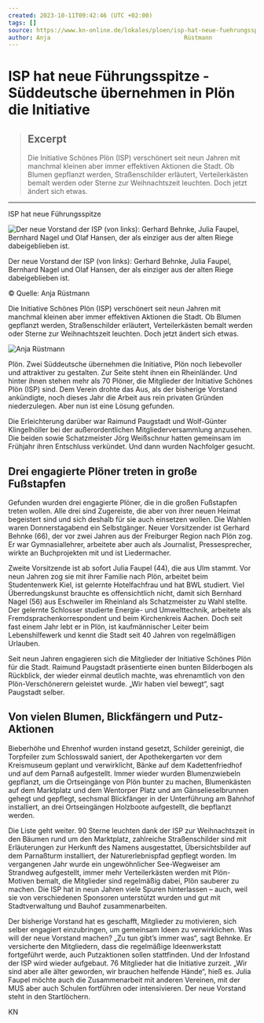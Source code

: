 ```yaml
---
created: 2023-10-11T09:42:46 (UTC +02:00)
tags: []
source: https://www.kn-online.de/lokales/ploen/isp-hat-neue-fuehrungsspitze-sueddeutsche-uebernehmen-in-ploen-die-initiative-WWNYTRIAFEFORWSFNDVJ55PDOY.html
author: Anja                                      Rüstmann
---
```


# ISP hat neue Führungsspitze - Süddeutsche übernehmen in Plön die Initiative

> ## Excerpt
> Die Initiative Schönes Plön (ISP) verschönert seit neun Jahren mit manchmal kleinen aber immer effektiven Aktionen die Stadt. Ob Blumen gepflanzt werden, Straßenschilder erläutert, Verteilerkästen bemalt werden oder Sterne zur Weihnachtszeit leuchten. Doch jetzt ändert sich etwas.

---
ISP hat neue Führungsspitze

![Der neue Vorstand der ISP (von links): Gerhard Behnke, Julia Faupel, Bernhard Nagel und Olaf Hansen, der als einziger aus der alten Riege dabeigeblieben ist.](https://www.kn-online.de/resizer/OvOMdb8EXJ1cv7XPBW-N4CVyx84=/428x241/filters:quality(70):format(webp)/cloudfront-eu-central-1.images.arcpublishing.com/madsack/ABMAFYRQOAFBCV3PWC4BXRSBSY.jpg)



Der neue Vorstand der ISP (von links): Gerhard Behnke, Julia Faupel, Bernhard Nagel und Olaf Hansen, der als einziger aus der alten Riege dabeigeblieben ist.

© Quelle: Anja Rüstmann

Die Initiative Schönes Plön (ISP) verschönert seit neun Jahren mit manchmal kleinen aber immer effektiven Aktionen die Stadt. Ob Blumen gepflanzt werden, Straßenschilder erläutert, Verteilerkästen bemalt werden oder Sterne zur Weihnachtszeit leuchten. Doch jetzt ändert sich etwas.

![Anja                                      Rüstmann ](https://www.kn-online.de/resizer/8CxgapKfyM9wE5DefWtx8ysL9YI=/56x56/filters:quality(70):format(webp)/s3.amazonaws.com/arc-authors/madsack/6cdf6f7d-c43e-4efe-8f04-579f555f272c.png)



Plön. Zwei Süddeutsche übernehmen die Initiative, Plön noch liebevoller und attraktiver zu gestalten. Zur Seite steht ihnen ein Rheinländer. Und hinter ihnen stehen mehr als 70 Plöner, die Mitglieder der Initiative Schönes Plön (ISP) sind. Dem Verein drohte das Aus, als der bisherige Vorstand ankündigte, noch dieses Jahr die Arbeit aus rein privaten Gründen niederzulegen. Aber nun ist eine Lösung gefunden.

Die Erleichterung darüber war Raimund Paugstadt und Wolf-Günter Klingelhöller bei der außerordentlichen Mitgliederversammlung anzusehen. Die beiden sowie Schatzmeister Jörg Weißschnur hatten gemeinsam im Frühjahr ihren Entschluss verkündet. Und dann wurden Nachfolger gesucht.

## Drei engagierte Plöner treten in große Fußstapfen

Gefunden wurden drei engagierte Plöner, die in die großen Fußstapfen treten wollen. Alle drei sind Zugereiste, die aber von ihrer neuen Heimat begeistert sind und sich deshalb für sie auch einsetzen wollen. Die Wahlen waren Donnerstagabend ein Selbstgänger. Neuer Vorsitzender ist Gerhard Behnke (66), der vor zwei Jahren aus der Freiburger Region nach Plön zog. Er war Gymnasiallehrer, arbeitete aber auch als Journalist, Pressesprecher, wirkte an Buchprojekten mit und ist Liedermacher.

Zweite Vorsitzende ist ab sofort Julia Faupel (44), die aus Ulm stammt. Vor neun Jahren zog sie mit ihrer Familie nach Plön, arbeitet beim Studentenwerk Kiel, ist gelernte Hotelfachfrau und hat BWL studiert. Viel Überredungskunst brauchte es offensichtlich nicht, damit sich Bernhard Nagel (56) aus Eschweiler im Rheinland als Schatzmeister zu Wahl stellte. Der gelernte Schlosser studierte Energie- und Umwelttechnik, arbeitete als Fremdsprachenkorrespondent und beim Kirchenkreis Aachen. Doch seit fast einem Jahr lebt er in Plön, ist kaufmännischer Leiter beim Lebenshilfewerk und kennt die Stadt seit 40 Jahren von regelmäßigen Urlauben.

Seit neun Jahren engagieren sich die Mitglieder der Initiative Schönes Plön für die Stadt. Raimund Paugstadt präsentierte einen bunten Bilderbogen als Rückblick, der wieder einmal deutlich machte, was ehrenamtlich von den Plön-Verschönerern geleistet wurde. „Wir haben viel bewegt“, sagt Paugstadt selber.

## Von vielen Blumen, Blickfängern und Putz-Aktionen

Bieberhöhe und Ehrenhof wurden instand gesetzt, Schilder gereinigt, die Torpfeiler zum Schlosswald saniert, der Apothekergarten vor dem Kreismuseum geplant und verwirklicht, Bänke auf dem Kadettenfriedhof und auf dem Parnaß aufgestellt. Immer wieder wurden Blumenzwiebeln gepflanzt, um die Ortseingänge von Plön bunter zu machen, Blumenkästen auf dem Marktplatz und dem Wentorper Platz und am Gänselieselbrunnen gehegt und gepflegt, sechsmal Blickfänger in der Unterführung am Bahnhof installiert, an drei Ortseingängen Holzboote aufgestellt, die bepflanzt werden.

Die Liste geht weiter. 90 Sterne leuchten dank der ISP zur Weihnachtszeit in den Bäumen rund um den Marktplatz, zahlreiche Straßenschilder sind mit Erläuterungen zur Herkunft des Namens ausgestattet, Übersichtsbilder auf dem Parnaßturm installiert, der Naturerlebnispfad gepflegt worden. Im vergangenen Jahr wurde ein ungewöhnlicher See-Wegweiser am Strandweg aufgestellt, immer mehr Verteilerkästen werden mit Plön-Motiven bemalt, die Mitglieder sind regelmäßig dabei, Plön sauberer zu machen. Die ISP hat in neun Jahren viele Spuren hinterlassen – auch, weil sie von verschiedenen Sponsoren unterstützt wurden und gut mit Stadtverwaltung und Bauhof zusammenarbeiten.



Der bisherige Vorstand hat es geschafft, Mitglieder zu motivieren, sich selber engagiert einzubringen, um gemeinsam Ideen zu verwirklichen. Was will der neue Vorstand machen? „Zu tun gibt’s immer was“, sagt Behnke. Er versicherte den Mitgliedern, dass die regelmäßige Ideenwerkstatt fortgeführt werde, auch Putzaktionen sollen stattfinden. Und der Infostand der ISP wird wieder aufgebaut. 76 Mitglieder hat die Initiative zurzeit. „Wir sind aber alle älter geworden, wir brauchen helfende Hände“, hieß es. Julia Faupel möchte auch die Zusammenarbeit mit anderen Vereinen, mit der MUS aber auch Schulen fortführen oder intensivieren. Der neue Vorstand steht in den Startlöchern.

KN
